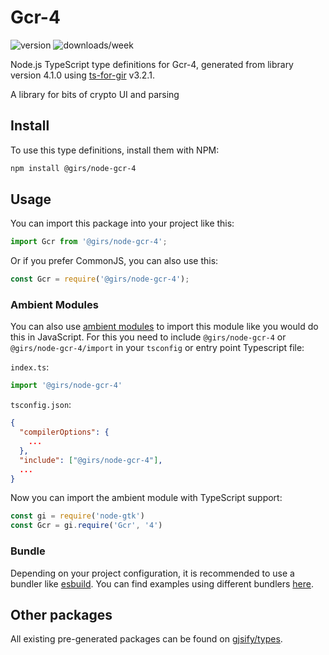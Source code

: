 
# Gcr-4

![version](https://img.shields.io/npm/v/@girs/node-gcr-4)
![downloads/week](https://img.shields.io/npm/dw/@girs/node-gcr-4)


Node.js TypeScript type definitions for Gcr-4, generated from library version 4.1.0 using [ts-for-gir](https://github.com/gjsify/ts-for-gir) v3.2.1.

A library for bits of crypto UI and parsing

## Install

To use this type definitions, install them with NPM:
```bash
npm install @girs/node-gcr-4
```

## Usage

You can import this package into your project like this:
```ts
import Gcr from '@girs/node-gcr-4';
```

Or if you prefer CommonJS, you can also use this:
```ts
const Gcr = require('@girs/node-gcr-4');
```

### Ambient Modules

You can also use [ambient modules](https://github.com/gjsify/ts-for-gir/tree/main/packages/cli#ambient-modules) to import this module like you would do this in JavaScript.
For this you need to include `@girs/node-gcr-4` or `@girs/node-gcr-4/import` in your `tsconfig` or entry point Typescript file:

`index.ts`:
```ts
import '@girs/node-gcr-4'
```

`tsconfig.json`:
```json
{
  "compilerOptions": {
    ...
  },
  "include": ["@girs/node-gcr-4"],
  ...
}
```

Now you can import the ambient module with TypeScript support: 

```ts
const gi = require('node-gtk')
const Gcr = gi.require('Gcr', '4')
```


### Bundle

Depending on your project configuration, it is recommended to use a bundler like [esbuild](https://esbuild.github.io/). You can find examples using different bundlers [here](https://github.com/gjsify/ts-for-gir/tree/main/examples).

## Other packages

All existing pre-generated packages can be found on [gjsify/types](https://github.com/gjsify/types).

